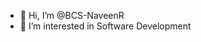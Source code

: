 - 👋 Hi, I’m @BCS-NaveenR
- 👀 I’m interested in Software Development


<!---
BCS-NaveenR/BCS-NaveenR is a ✨ special ✨ repository because its `README.md` (this file) appears on your GitHub profile.
You can click the Preview link to take a look at your changes.
--->
